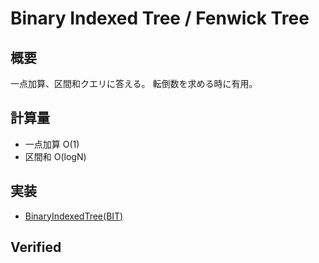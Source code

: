 # Binary Indexed Tree / Fenwick Tree
## 概要
一点加算、区間和クエリに答える。
転倒数を求める時に有用。

## 計算量
- 一点加算 O(1)
- 区間和 O(logN)

## 実装
- [BinaryIndexedTree(BIT)](https://github.com/shu8Cream/algorithm/blob/main/DataStructure/BIT/BIT.cpp)

## Verified
